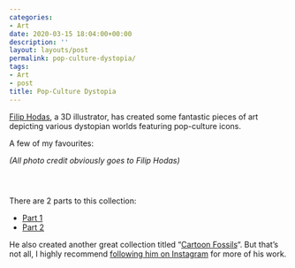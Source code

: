 ```yaml
---
categories:
- Art
date: 2020-03-15 18:04:00+00:00
description: ''
layout: layouts/post
permalink: pop-culture-dystopia/
tags:
- Art
- post
title: Pop-Culture Dystopia
---
```


<p><a href="https://www.instagram.com/hoodass/">Filip Hodas</a>, a 3D illustrator, has created some fantastic pieces of art depicting various dystopian worlds featuring pop-culture icons.</p>
<p>A few of my favourites:</p>
<p><em>(All photo credit obviously goes to Filip Hodas)</em></p>
<p><img src="https://cdn.chrishannah.me/images/2020/03/0d751354175543.5950fd167d391.jpg" alt="" /></p>
<p><img src="https://cdn.chrishannah.me/images/2020/03/86b49754175543.595d473d38613.jpg" alt="" /></p>
<p><img src="https://cdn.chrishannah.me/images/2020/03/885e8455305767.5ae06a9f8f9f3.jpg" alt="" /></p>
<p>There are 2 parts to this collection:</p>
<ul>
<li><a href="https://www.behance.net/gallery/54175543/Pop-culture-dystopia">Part 1</a></li>
<li><a href="https://www.behance.net/gallery/55305767/Pop-culture-dystopia-part-2">Part 2</a></li>
</ul>
<p>He also created another great collection titled &#8220;<a href="https://www.behance.net/gallery/91506639/Cartoon-Fossils">Cartoon Fossils</a>&#8220;. But that&#8217;s not all, I highly recommend <a href="https://www.instagram.com/hoodass/">following him on Instagram</a> for more of his work.</p>